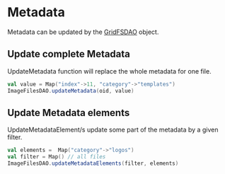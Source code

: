 # Metadata

Metadata can be updated by the [GridFSDAO](index.md) object.

## Update complete Metadata

UpdateMetadata function will replace the whole metadata for one file.

```scala
val value = Map("index"->11, "category"->"templates")
ImageFilesDAO.updateMetadata(oid, value)
```

## Update Metadata elements

UpdateMetadataElement/s update some part of the metadata by a given filter.


```scala
val elements =  Map("category"->"logos")
val filter = Map() // all files
ImageFilesDAO.updateMetadataElements(filter, elements)
```




